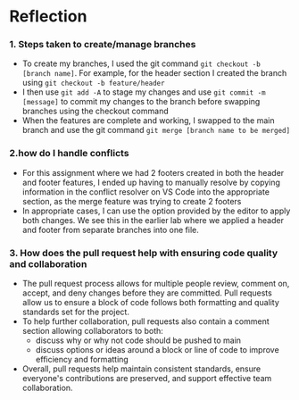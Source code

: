 # Reflection
### 1. Steps taken to create/manage branches

  * To create my branches, I used the git command `git checkout -b [branch name]`.  For example, for the header section I created the branch using `git checkout -b feature/header`
  * I then use `git add -A` to stage my changes and use `git commit -m [message]` to commit my changes to the branch before swapping branches using the checkout command
  * When the features are complete and working, I swapped to the main branch and use the git command `git merge [branch name to be merged]`

### 2.how do I handle conflicts
  * For this assignment where we had 2 footers created in both the header and footer features, I ended up having to manually resolve by copying information in the conflict resolver on VS Code into the appropriate section, as the merge feature was trying to create 2 footers
  * In appropriate cases, I can use the option provided by the editor to apply both changes.  We see this in the earlier lab where we applied a header and footer from separate branches into one file.  

### 3. How does the pull request help with ensuring code quality and collaboration
  *  The pull request process allows for multiple people review, comment on, accept, and deny changes before they are committed.  Pull requests allow us to ensure a block of code follows both formatting and quality standards set for the project.
  *  To help further collaboration, pull requests also contain a comment section allowing collaborators to both:
      -  discuss why or why not code should be pushed to main
      -  discuss options or ideas around a block or line of code to improve efficiency and formatting
  *  Overall, pull requests help maintain consistent standards, ensure everyone's contributions are preserved, and support effective team collaboration.
